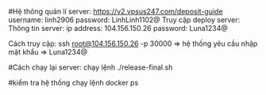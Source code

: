 #Hệ thông quản lí server: https://v2.vpsus247.com/deposit-guide
  username: linh2906
  password: LinhLinh1102@
Truy cập deploy server:
Thông tin server:
  ip address: 104.156.150.26
  password: Luna1234@
 
 Cách truy cập:
  ssh root@104.156.150.26 -p 30000 => hệ thống yêu cầu nhập mật khẩu => Luna1234@
  

#Cách chạy lại server:
  chạy lệnh ./release-final.sh
  
#kiểm tra hệ thống 
  chạy lệnh docker ps 

